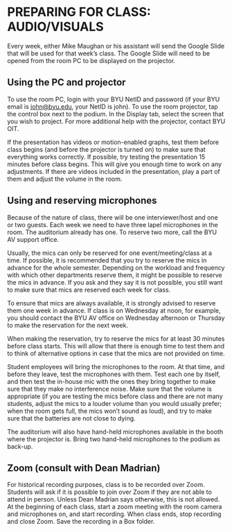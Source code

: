 # PREPARING FOR CLASS: AUDIO/VISUALS

Every week, either Mike Maughan or his assistant will send the Google Slide that will be used for that week’s class. The Google Slide will need to be opened from the room PC to be displayed on the projector.

## Using the PC and projector
To use the room PC, login with your BYU NetID and password (if your BYU email is john@byu.edu, your NetID is john). 
To use the room projector, tap the control box next to the podium. In the Display tab, select the screen that you wish to project. For more additional help with the projector, contact BYU OIT. 

If the presentation has videos or motion-enabled graphs, test them before class begins (and before the projector is turned on) to make sure that everything works correctly. If possible, try testing the presentation 15 minutes before class begins. This will give you enough time to work on any adjustments.
If there are videos included in the presentation, play a part of them and adjust the volume in the room.

## Using and reserving microphones
Because of the nature of class, there will be one interviewer/host and one or two guests. Each week we need to have three lapel microphones in the room. The auditorium already has one. To reserve two more, call the BYU AV support office. 

Usually, the mics can only be reserved for one event/meeting/class at a time. If possible, it is recommended that you try to reserve the mics in advance for the whole semester. Depending on the workload and frequency with which other departments reserve them, it might be possible to reserve the mics in advance. If you ask and they say it is not possible, you still want to make sure that mics are reserved each week for class. 

To ensure that mics are always available, it is strongly advised to reserve them one week in advance. If class is on Wednesday at noon, for example, you should contact the BYU AV office on Wednesday afternoon or Thursday to make the reservation for the next week. 

When making the reservation, try to reserve the mics for at least 30 minutes before class starts. This will allow that there is enough time to test them and to think of alternative options in case that the mics are not provided on time.

Student employees will bring the microphones to the room. At that time, and before they leave, test the microphones with them. Test each one by itself, and then test the in-house mic with the ones they bring together to make sure that they make no interference noise. Make sure that the volume is appropriate (if you are testing the mics before class and there are not many students, adjust the mics to a louder volume than you would usually prefer; when the room gets full, the mics won’t sound as loud), and try to make sure that the batteries are not close to dying. 

The auditorium will also have hand-held microphones available in the booth where the projector is. Bring two hand-held microphones to the podium as back-up.

## Zoom (consult with Dean Madrian)
For historical recording purposes, class is to be recorded over Zoom. Students will ask if it is possible to join over Zoom if they are not able to attend in person. Unless Dean Madrian says otherwise, this is not allowed. At the beginning of each class, start a zoom meeting with the room camera and microphones on, and start recording. When class ends, stop recording and close Zoom. Save the recording in a Box folder.
